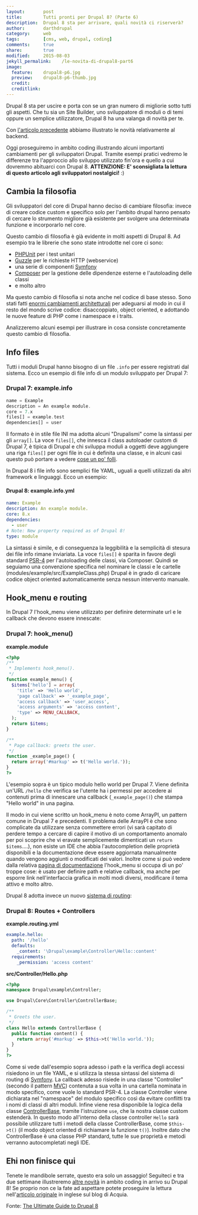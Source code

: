 ```yaml
---
layout:       post
title:        Tutti pronti per Drupal 8? (Parte 6)
description:  Drupal 8 sta per arrivare, quali novità ci riserverà?
author:       darthdrupal
category:     web
tags:         [cms, web, drupal, coding]
comments:     true
share:        true
modified:     2015-08-03
jekyll_permalink:    /le-novita-di-drupal8-part6
image:
  feature:    drupal8-p6.jpg
  preview:    drupal8-p6-thumb.jpg
  credit: 
  creditlink:
---
```


Drupal 8 sta per uscire e porta con se un gran numero di migliorie sotto tutti gli aspetti. Che tu sia un Site Builder, uno sviluppatore di moduli o di temi oppure un semplice utilizzatore, Drupal 8 ha una valanga di novità per te.

Con [l'articolo precedente](/news/le-novita-di-drupal8-part5) abbiamo illustrato le novità relativamente al backend.

Oggi proseguiremo in ambito coding illustrando alcuni importanti cambiamenti per gli sviluppatori Drupal. Tramite esempi pratici vedremo le differenze tra l'approccio allo sviluppo utilizzato fin'ora e quello a cui dovremmo abituarci con Drupal 8. **ATTENZIONE: E' sconsigliata la lettura di questo articolo agli sviluppatori nostalgici!** :)

## Cambia la filosofia

Gli sviluppatori del core di Drupal hanno deciso di cambiare filosofia: invece di creare codice custom e specifico solo per l'ambito drupal hanno pensato di cercare lo strumento migliore già esistente per svolgere una determinata funzione e incorporarlo nel core.

Questo cambio di filosofia è già evidente in molti aspetti di Drupal 8. Ad esempio tra le librerie che sono state introdotte nel core ci sono:

* [PHPUnit](http://phpunit.de/) per i test unitari
* [Guzzle](http://guzzle.readthedocs.org/en/latest/) per le richieste HTTP (webservice)
* una serie di componenti [Symfony](http://symfony.com/)
* [Composer](https://getcomposer.org/) per la gestione delle dipendenze esterne e l'autoloading delle classi
* e molto altro

Ma questo cambio di filosofia si nota anche nel codice di base stesso. Sono stati fatti [enormi cambiamenti architetturali](http://buytaert.net/why-the-big-architectural-changes-in-drupal-8) per adeguarsi al modo in cui il resto del mondo scrive codice: disaccoppiato, object oriented, e adottando le nuove feature di PHP come i namespace e i traits.

Analizzeremo alcuni esempi per illustrare in cosa consiste concretamente questo cambio di filosofia.

## Info files

Tutti i moduli Drupal hanno bisogno di un file `.info` per essere registrati dal sistema. Ecco un esempio di file info di un modulo sviluppato per Drupal 7:

### Drupal 7: example.info

```php
name = Example
description = An example module.
core = 7.x
files[] = example.test
dependencies[] = user
```

Il formato è in stile file INI ma adotta alcuni "Drupalismi" come la sintassi per gli `array[]`. La voce `files[]`, che innesca il class autoloader custom di Drupal 7, è tipica di Drupal e chi sviluppa moduli a oggetti deve aggiungere una riga `files[]` per ogni file in cui è definita una classe, e in alcuni casi questo può portare a vedere [cose un po' folli](http://drupalcode.org/project/views.git/blob/refs/heads/7.x-3.x:/views.info).

In Drupal 8 i file info sono semplici file YAML, uguali a quelli utilizzati da altri framework e linguaggi. Ecco un esempio:

#### Drupal 8: example.info.yml

```yaml
name: Example
description: An example module.
core: 8.x
dependencies:
  - user
# Note: New property required as of Drupal 8!
type: module
```

La sintassi è simile, e di conseguenza la leggibilità e la semplicità di stesura dei file info rimane inviariata. La voce `files[]` è sparita in favore degli standard [PSR-4](https://github.com/php-fig/fig-standards/blob/master/accepted/PSR-4-autoloader.md) per l'autoloading delle classi, via Composer. Quindi se seguiamo una convenzione specifica nel nominare le classi e le cartelle (modules/example/src/ExampleClass.php) Drupal è in grado di caricare codice object oriented automaticamente senza nessun intervento manuale.

## Hook_menu e routing

In Drupal 7 l'hook_menu viene utilizzato per definire determinate url e le callback che devono essere innescate:

### Drupal 7: hook_menu()

**example.module**

```php
<?php
/**
 * Implements hook_menu().
 */
function example_menu() {
  $items['hello'] = array(
    'title' => 'Hello world',
    'page callback' => '_example_page',
    'access callback' => 'user_access',
    'access arguments' => 'access content',
    'type' => MENU_CALLBACK,
  );
  return $items;
}

/**
 * Page callback: greets the user.
 */
function _example_page() {
  return array('#markup' => t('Hello world.'));
}
?>
```

L'esempio sopra è un tipico modulo hello world per Drupal 7. Viene definita un'URL `/hello` che verifica se l'utente ha i permessi per accedere ai contenuti prima di innescare una callback (`_example_page()`) che stampa "Hello world" in una pagina.

Il modo in cui viene scritto un hook_menu è noto come ArrayPI, un pattern comune in Drupal 7 e precedenti. Il problema delle ArrayPI è che sono complicate da utilizzare senza commettere errori (vi sarà capitato di perdere tempo a cercare di capire il motivo di un comportamento anomalo per poi scoprire che vi eravate semplicemente dimenticati un `return $items`....), non esiste un IDE che abbia l'autocompletion delle proprietà disponibili e la documentazione deve essere aggiornata manualmente quando vengono aggiunti o modificati dei valori. Inoltre come si può vedere dalla relativa [pagina di documentazione](https://api.drupal.org/api/drupal/modules!system!system.api.php/function/hook_menu/7) l'hook_menu si occupa di un po' troppe cose: è usato per definire path e relative callback, ma anche per esporre link nell'interfaccia grafica in molti modi diversi, modificare il tema attivo e molto altro.

Drupal 8 adotta invece un nuovo [sistema di routing](https://drupal.org/developing/api/8/routing):

### Drupal 8: Routes + Controllers

**example.routing.yml**

```yaml
example.hello:
  path: '/hello'
  defaults:
    _content: '\Drupal\example\Controller\Hello::content'
  requirements:
    _permission: 'access content'
```

**src/Controller/Hello.php**

```php
<?php
namespace Drupal\example\Controller;

use Drupal\Core\Controller\ControllerBase;

/**
 * Greets the user.
 */
class Hello extends ControllerBase {
  public function content() {
    return array('#markup' => $this->t('Hello world.'));
  }
}
?>
```

Come si vede dall'esempio sopra adesso i path e la verifica degli accessi risiedono in un file YAML, e si utilizza la stessa sintassi del sistema di routing di [Symfony](http://symfony.com/doc/current/book/routing.html). La callback adesso risiede in una classe "Controller" (secondo il pattern [MVC](http://en.wikipedia.org/wiki/Model%E2%80%93view%E2%80%93controller)) contenuta a sua volta in una cartella nominata in modo specifico, come vuole lo standard PSR-4. La classe Controller viene dichiarata nel "namespace" del modulo specifico così da evitare conflitti tra i nomi di classi di altri moduli. Infine viene resa disponibile la logica della classe [ControllerBase](https://api.drupal.org/api/drupal/core!lib!Drupal!Core!Controller!ControllerBase.php/class/ControllerBase/8), tramite l'istruzione `use`, che la nostra classe custom estenderà. In questo modo all'interno della classe controller `Hello` sarà possibile utilizzare tutti i metodi della classe ControllerBase, come `$this->t()` (il modo object oriented di richiamare la funzione `t()`). Inoltre dato che ControllerBase è una classe PHP standard, tutte le sue proprietà e metodi verranno autocompletati negli IDE.

## Ehi non finisce qui

Tenete le mandibole serrate, questo era solo un assaggio! Seguiteci e tra due settimane illustreremo [altre novità](/news/le-novita-di-drupal8-part7) in ambito coding in arrivo su Drupal 8! Se proprio non ce la fate ad aspettare potete proseguire la lettura nell'[articolo originale](https://www.acquia.com/blog/ultimate-guide-drupal-8-episode-7-code-changes-drupal-8) in inglese sul blog di Acquia.

Fonte: [The Ultimate Guide to Drupal 8](https://www.acquia.com/resources/ebooks/ultimate-guide-drupal-8)
